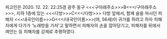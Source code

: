 피고인은 2020. 12. 22. 22:25경 광주 동구 <<<구아래주소>>>B<<</구아래주소>>>, 지하 1층에 있는 <<<다방>>>C<<</다방>>> 다방 앞에서, 함께 술을 마시던 피해자 <<<내국인이름>>>D<<</내국인이름>>>(여, 56세)이 귀가를 하려고 하자 피해자에게 다가가 ‘노래방을 가자'고 말하면서 피해자의 손을 잡아당기고, 피해자를 뒤에서 껴안는 등 피해자를 강제로 추행하였다.